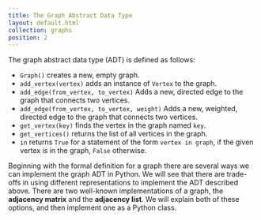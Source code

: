 ```yaml
---
title: The Graph Abstract Data Type
layout: default.html
collection: graphs
position: 2
---
```


The graph abstract data type (ADT) is defined as follows:

-   `Graph()` creates a new, empty graph.
-   `add_vertex(vertex)` adds an instance of `Vertex` to the graph.
-   `add_edge(from_vertex, to_vertex)` Adds a new, directed edge to the graph
    that connects two vertices.
-   `add_edge(from_vertex, to_vertex, weight)` Adds a new, weighted, directed
    edge to the graph that connects two vertices.
-   `get_vertex(key)` finds the vertex in the graph named `key`.
-   `get_vertices()` returns the list of all vertices in the graph.
-   `in` returns `True` for a statement of the form `vertex in graph`,
    if the given vertex is in the graph, `False` otherwise.

Beginning with the formal definition for a graph there are several ways
we can implement the graph ADT in Python. We will see that there are
trade-offs in using different representations to implement the ADT
described above. There are two well-known implementations of a graph,
the **adjacency matrix** and the **adjacency list**. We will explain
both of these options, and then implement one as a Python class.
